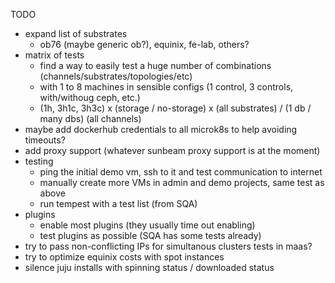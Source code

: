 
TODO

- expand list of substrates
    - ob76 (maybe generic ob?), equinix, fe-lab, others?
- matrix of tests
    - find a way to easily test a huge number of combinations (channels/substrates/topologies/etc)
    - with 1 to 8 machines in sensible configs (1 control, 3 controls, with/withoug ceph, etc.)
    - (1h, 3h1c, 3h3c) x (storage / no-storage) x (all substrates) / (1 db / many dbs) (all channels)
- maybe add dockerhub credentials to all microk8s to help avoiding timeouts?
- add proxy support (whatever sunbeam proxy support is at the moment)
- testing
    - ping the initial demo vm, ssh to it and test communication to internet
    - manually create more VMs in admin and demo projects, same test as above
    - run tempest with a test list (from SQA)
- plugins
    - enable most plugins (they usually time out enabling)
    - test plugins as possible (SQA has some tests already)
- try to pass non-conflicting IPs for simultanous clusters tests in maas?
- try to optimize equinix costs with spot instances
- silence juju installs with spinning status / downloaded status
